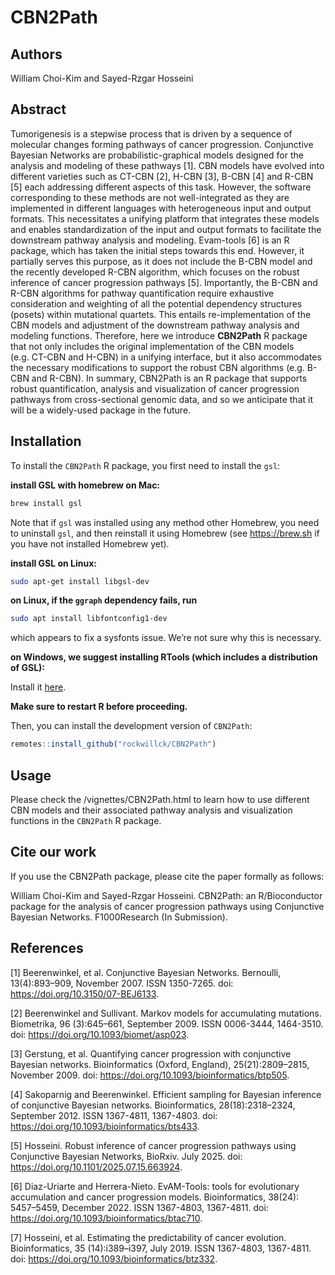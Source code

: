 
<!-- README.md is generated from README.Rmd. Please edit that file -->

# CBN2Path

<!-- badges: start -->
<!-- badges: end -->

## Authors

William Choi-Kim and Sayed-Rzgar Hosseini

## Abstract

Tumorigenesis is a stepwise process that is driven by a sequence of
molecular changes forming pathways of cancer progression. Conjunctive
Bayesian Networks are probabilistic-graphical models designed for the
analysis and modeling of these pathways \[1\]. CBN models have evolved
into different varieties such as CT-CBN \[2\], H-CBN \[3\], B-CBN \[4\]
and R-CBN \[5\] each addressing different aspects of this task. However,
the software corresponding to these methods are not well-integrated as
they are implemented in different languages with heterogeneous input and
output formats. This necessitates a unifying platform that integrates
these models and enables standardization of the input and output formats
to facilitate the downstream pathway analysis and modeling. Evam-tools
\[6\] is an R package, which has taken the initial steps towards this
end. However, it partially serves this purpose, as it does not include
the B-CBN model and the recently developed R-CBN algorithm, which
focuses on the robust inference of cancer progression pathways \[5\].
Importantly, the B-CBN and R-CBN algorithms for pathway quantification
require exhaustive consideration and weighting of all the potential
dependency structures (posets) within mutational quartets. This entails
re-implementation of the CBN models and adjustment of the downstream
pathway analysis and modeling functions. Therefore, here we introduce
**CBN2Path** R package that not only includes the original
implementation of the CBN models (e.g. CT-CBN and H-CBN) in a unifying
interface, but it also accommodates the necessary modifications to
support the robust CBN algorithms (e.g. B-CBN and R-CBN). In summary,
CBN2Path is an R package that supports robust quantification, analysis
and visualization of cancer progression pathways from cross-sectional
genomic data, and so we anticipate that it will be a widely-used package
in the future.

## Installation

To install the `CBN2Path` R package, you first need to install the
`gsl`:

**install GSL with homebrew on Mac:**

``` bash
brew install gsl
```

Note that if `gsl` was installed using any method other Homebrew, you
need to uninstall `gsl`, and then reinstall it using Homebrew (see
<https://brew.sh> if you have not installed Homebrew yet).

**install GSL on Linux:**

``` bash
sudo apt-get install libgsl-dev
```

**on Linux, if the `ggraph` dependency fails, run**

``` bash
sudo apt install libfontconfig1-dev
```

which appears to fix a sysfonts issue. We’re not sure why this is
necessary.

**on Windows, we suggest installing RTools (which includes a
distribution of GSL):**

Install it [here](https://cran.r-project.org/bin/windows/Rtools/).

**Make sure to restart R before proceeding.**

Then, you can install the development version of `CBN2Path`:

``` r
remotes::install_github("rockwillck/CBN2Path")
```

## Usage

Please check the /vignettes/CBN2Path.html to learn how to use different
CBN models and their associated pathway analysis and visualization
functions in the `CBN2Path` R package.

## Cite our work

If you use the CBN2Path package, please cite the paper formally as
follows:

William Choi-Kim and Sayed-Rzgar Hosseini. CBN2Path: an R/Bioconductor
package for the analysis of cancer progression pathways using
Conjunctive Bayesian Networks. F1000Research (In Submission).

## References

\[1\] Beerenwinkel, et al. Conjunctive Bayesian Networks. Bernoulli,
13(4):893–909, November 2007. ISSN 1350-7265. doi:
<https://doi.org/10.3150/07-BEJ6133>.

\[2\] Beerenwinkel and Sullivant. Markov models for accumulating
mutations. Biometrika, 96 (3):645–661, September 2009. ISSN 0006-3444,
1464-3510. doi: <https://doi.org/10.1093/biomet/asp023>.

\[3\] Gerstung, et al. Quantifying cancer progression with conjunctive
Bayesian networks. Bioinformatics (Oxford, England), 25(21):2809–2815,
November 2009. doi: <https://doi.org/10.1093/bioinformatics/btp505>.

\[4\] Sakoparnig and Beerenwinkel. Efficient sampling for Bayesian
inference of conjunctive Bayesian networks. Bioinformatics,
28(18):2318–2324, September 2012. ISSN 1367-4811, 1367-4803. doi:
<https://doi.org/10.1093/bioinformatics/bts433>.

\[5\] Hosseini. Robust inference of cancer progression pathways using
Conjunctive Bayesian Networks, BioRxiv. July 2025. doi:
<https://doi.org/10.1101/2025.07.15.663924>.

\[6\] Diaz-Uriarte and Herrera-Nieto. EvAM-Tools: tools for evolutionary
accumulation and cancer progression models. Bioinformatics, 38(24):
5457–5459, December 2022. ISSN 1367-4803, 1367-4811. doi:
<https://doi.org/10.1093/bioinformatics/btac710>.

\[7\] Hosseini, et al. Estimating the predictability of cancer
evolution. Bioinformatics, 35 (14):i389–i397, July 2019. ISSN 1367-4803,
1367-4811. doi: <https://doi.org/10.1093/bioinformatics/btz332>.
